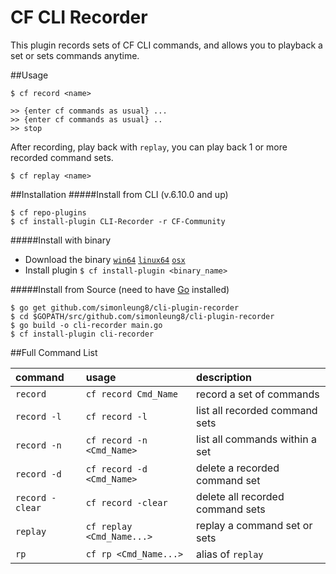 CF CLI Recorder
=================
This plugin records sets of CF CLI commands, and allows you to playback a set or sets commands anytime.


##Usage
```
$ cf record <name>

>> {enter cf commands as usual} ...
>> {enter cf commands as usual} ..
>> stop
```
After recording, play back with `replay`, you can play back 1 or more recorded command sets.
```
$ cf replay <name>
```

##Installation
#####Install from CLI (v.6.10.0 and up)
  ```
  $ cf repo-plugins
  $ cf install-plugin CLI-Recorder -r CF-Community
  ```
  
  
#####Install with binary
- Download the binary [`win64`](https://github.com/simonleung8/cli-plugin-recorder/raw/master/bin/win64/cli-recorder.exe) [`linux64`](https://github.com/simonleung8/cli-plugin-recorder/raw/master/bin/linux64/cli-recorder.linux64) [`osx`](https://github.com/simonleung8/cli-plugin-recorder/raw/master/bin/osx/cli-recorder.osx)
- Install plugin `$ cf install-plugin <binary_name>`



#####Install from Source (need to have [Go](http://golang.org/dl/) installed)
  ```
  $ go get github.com/simonleung8/cli-plugin-recorder
  $ cd $GOPATH/src/github.com/simonleung8/cli-plugin-recorder
  $ go build -o cli-recorder main.go
  $ cf install-plugin cli-recorder
  ```

##Full Command List

| command | usage | description|
| :--------------- |:---------------| :------------|
|`record`| `cf record Cmd_Name` |record a set of commands|
|`record -l`|`cf record -l`|list all recorded command sets|
|`record -n`|`cf record -n <Cmd_Name>`|list all commands within a set|
|`record -d`|`cf record -d <Cmd_Name>`|delete a recorded command set|
|`record -clear`|`cf record -clear`|delete all recorded command sets|
|`replay`|`cf replay <Cmd_Name...>`|replay a command set or sets|
|`rp`|`cf rp <Cmd_Name...>`|alias of `replay`|
